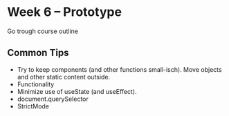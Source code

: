 # Week 6 – Prototype

Go trough course outline

## Common Tips

* Try to keep components (and other functions small-isch). Move objects and
  other static content outside.
* Functionality
* Minimize use of useState (and useEffect).
* document.querySelector
* StrictMode
